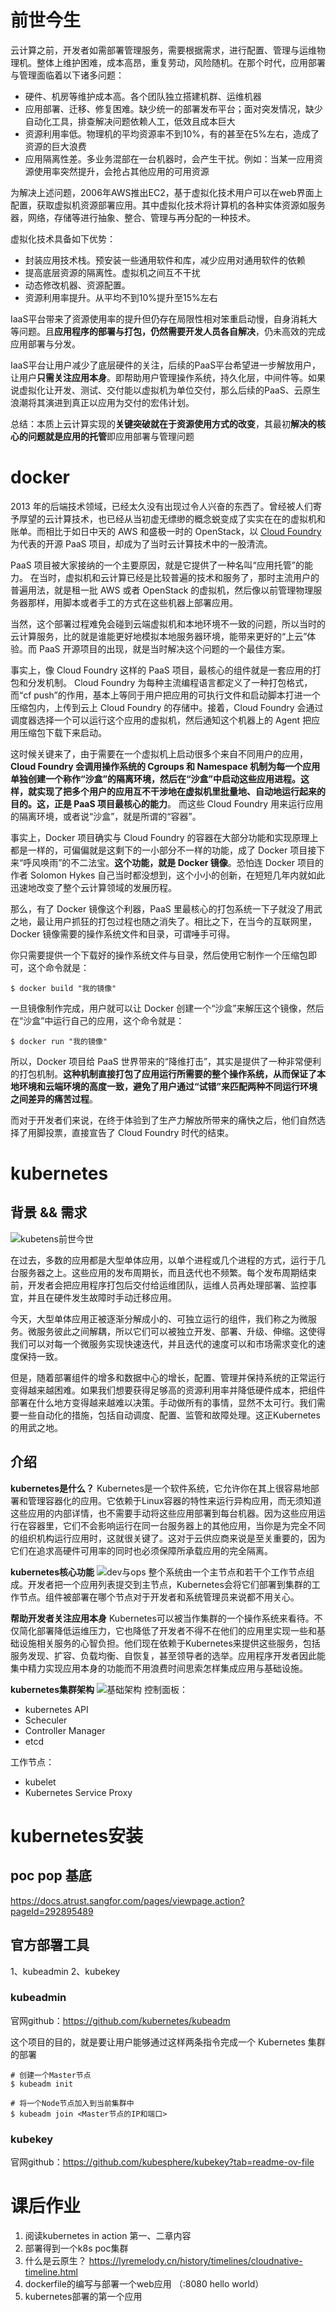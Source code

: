 # 前世今生

云计算之前，开发者如需部署管理服务，需要根据需求，进行配置、管理与运维物理机。整体上维护困难，成本高昂，重复劳动，风险随机。在那个时代，应用部署与管理面临着以下诸多问题：
- 硬件、机房等维护成本高。各个团队独立搭建机群、运维机器
- 应用部署、迁移、修复困难。缺少统一的部署发布平台；面对突发情况，缺少自动化工具，排查解决问题依赖人工，低效且成本巨大
- 资源利用率低。物理机的平均资源率不到10%，有的甚至在5%左右，造成了资源的巨大浪费
- 应用隔离性差。多业务混部在一台机器时，会产生干扰。例如：当某一应用资源使用率突然提升，会抢占其他应用的可用资源

为解决上述问题，2006年AWS推出EC2，基于虚拟化技术用户可以在web界面上配置，获取虚拟机资源部署应用。其中虚拟化技术将计算机的各种实体资源如服务器，网络，存储等进行抽象、整合、管理与再分配的一种技术。

虚拟化技术具备如下优势：
- 封装应用技术栈。预安装一些通用软件和库，减少应用对通用软件的依赖
- 提高底层资源的隔离性。虚拟机之间互不干扰
- 动态修改机器、资源配置。
- 资源利用率提升。从平均不到10%提升至15%左右

IaaS平台带来了资源使用率的提升但仍存在局限性相对笨重启动慢，自身消耗大等问题。且**应用程序的部署与打包，仍然需要开发人员各自解决**，仍未高效的完成应用部署与分发。

IaaS平台让用户减少了底层硬件的关注，后续的PaaS平台希望进一步解放用户，让用户**只需关注应用本身**。即帮助用户管理操作系统，持久化层，中间件等。如果说虚拟化让开发、测试、交付能以虚拟机为单位交付，那么后续的PaaS、云原生浪潮将其演进到真正以应用为交付的宏伟计划。

总结：本质上云计算实现的**关键突破就在于资源使用方式的改变**，其最初**解决的核心的问题就是应用的托管**即应用部署与管理问题

# docker

2013 年的后端技术领域，已经太久没有出现过令人兴奋的东西了。曾经被人们寄予厚望的云计算技术，也已经从当初虚无缥缈的概念蜕变成了实实在在的虚拟机和账单。而相比于如日中天的 AWS 和盛极一时的 OpenStack，以 [Cloud Foundry](https://www.redhat.com/zh/topics/application-modernization/what-is-cloud-foundry) 为代表的开源 PaaS 项目，却成为了当时云计算技术中的一股清流。

PaaS 项目被大家接纳的一个主要原因，就是它提供了一种名叫“应用托管”的能力。 在当时，虚拟机和云计算已经是比较普遍的技术和服务了，那时主流用户的普遍用法，就是租一批 AWS 或者 OpenStack 的虚拟机，然后像以前管理物理服务器那样，用脚本或者手工的方式在这些机器上部署应用。

当然，这个部署过程难免会碰到云端虚拟机和本地环境不一致的问题，所以当时的云计算服务，比的就是谁能更好地模拟本地服务器环境，能带来更好的“上云”体验。而 PaaS 开源项目的出现，就是当时解决这个问题的一个最佳方案。

事实上，像 Cloud Foundry 这样的 PaaS 项目，最核心的组件就是一套应用的打包和分发机制。 Cloud Foundry 为每种主流编程语言都定义了一种打包格式，而“cf push”的作用，基本上等同于用户把应用的可执行文件和启动脚本打进一个压缩包内，上传到云上 Cloud Foundry 的存储中。接着，Cloud Foundry 会通过调度器选择一个可以运行这个应用的虚拟机，然后通知这个机器上的 Agent 把应用压缩包下载下来启动。

这时候关键来了，由于需要在一个虚拟机上启动很多个来自不同用户的应用，**Cloud Foundry 会调用操作系统的 Cgroups 和 Namespace 机制为每一个应用单独创建一个称作“沙盒”的隔离环境，然后在“沙盒”中启动这些应用进程。这样，就实现了把多个用户的应用互不干涉地在虚拟机里批量地、自动地运行起来的目的。这，正是 PaaS 项目最核心的能力**。 而这些 Cloud Foundry 用来运行应用的隔离环境，或者说“沙盒”，就是所谓的“容器”。

事实上，Docker 项目确实与 Cloud Foundry 的容器在大部分功能和实现原理上都是一样的，可偏偏就是这剩下的一小部分不一样的功能，成了 Docker 项目接下来“呼风唤雨”的不二法宝。**这个功能，就是 Docker 镜像**。恐怕连 Docker 项目的作者 Solomon Hykes 自己当时都没想到，这个小小的创新，在短短几年内就如此迅速地改变了整个云计算领域的发展历程。

那么，有了 Docker 镜像这个利器，PaaS 里最核心的打包系统一下子就没了用武之地，最让用户抓狂的打包过程也随之消失了。相比之下，在当今的互联网里，Docker 镜像需要的操作系统文件和目录，可谓唾手可得。

你只需要提供一个下载好的操作系统文件与目录，然后使用它制作一个压缩包即可，这个命令就是：
```
$ docker build "我的镜像"
```

一旦镜像制作完成，用户就可以让 Docker 创建一个“沙盒”来解压这个镜像，然后在“沙盒”中运行自己的应用，这个命令就是：
```
$ docker run "我的镜像"
```

所以，Docker 项目给 PaaS 世界带来的“降维打击”，其实是提供了一种非常便利的打包机制。**这种机制直接打包了应用运行所需要的整个操作系统，从而保证了本地环境和云端环境的高度一致，避免了用户通过“试错”来匹配两种不同运行环境之间差异的痛苦过程**。

而对于开发者们来说，在终于体验到了生产力解放所带来的痛快之后，他们自然选择了用脚投票，直接宣告了 Cloud Foundry 时代的结束。

# kubernetes
## 背景 && 需求
![kubetens前世今世](kubetens前世今世.png)

在过去，多数的应⽤都是⼤型单体应⽤，以单个进程或⼏个进程的⽅式，运⾏于⼏台服务器之上。这些应⽤的发布周期长，⽽且迭代也不频繁。每个发布周期结束前，开发者会把应⽤程序打包后交付给运维团队，运维⼈员再处理部署、监控事宜，并且在硬件发⽣故障时⼿动迁移应⽤。

今天，⼤型单体应⽤正被逐渐分解成⼩的、可独⽴运⾏的组件，我们称之为微服务。微服务彼此之间解耦，所以它们可以被独⽴开发、部署、升级、伸缩。这使得我们可以对每⼀个微服务实现快速迭代，并且迭代的速度可以和市场需求变化的速度保持⼀致。

但是，随着部署组件的增多和数据中⼼的增长，配置、管理并保持系统的正常运⾏变得越来越困难。如果我们想要获得⾜够⾼的资源利⽤率并降低硬件成本，把组件部署在什么地⽅变得越来越难以决策。⼿动做所有的事情，显然不太可⾏。我们需要⼀些⾃动化的措施，包括⾃动调度、配置、监管和故障处理。这正Kubernetes的⽤武之地。

## 介绍
**kubernetes是什么？**
Kubernetes是⼀个软件系统，它允许你在其上很容易地部署和管理容器化的应⽤。它依赖于Linux容器的特性来运⾏异构应⽤，⽽⽆须知道这些应⽤的内部详情，也不需要⼿动将这些应⽤部署到每台机器。因为这些应⽤运⾏在容器⾥，它们不会影响运⾏在同⼀台服务器上的其他应⽤，当你是为完全不同的组织机构运⾏应⽤时，这就很关键了。这对于云供应商来说是⾄关重要的，因为它们在追求⾼硬件可⽤率的同时也必须保障所承载应⽤的完全隔离。

**kubernetes核心功能**
![dev与ops](image.png)
整个系统由⼀个主节点和若⼲个⼯作节点组成。开发者把⼀个应⽤列表提交到主节点，Kubernetes会将它们部署到集群的⼯作节点。组件被部署在哪个节点对于开发者和系统管理员来说都不⽤关⼼。

**帮助开发者关注应用本身**
Kubernetes可以被当作集群的⼀个操作系统来看待。不仅简化部署降低运维压力，它也降低了开发者不得不在他们的应⽤⾥实现⼀些和基础设施相关服务的⼼智负担。他们现在依赖于Kubernetes来提供这些服务，包括服务发现、扩容、负载均衡、⾃恢复，甚⾄领导者的选举。应⽤程序开发者因此能集中精⼒实现应⽤本⾝的功能⽽不⽤浪费时间思索怎样集成应⽤与基础设施。

**kubernetes集群架构**
![基础架构](image-1.png)
控制面板：
- kubernetes API
- Scheculer
- Controller Manager
- etcd

工作节点：
- kubelet
- Kubernetes Service Proxy

# kubernetes安装
## poc pop 基底
https://docs.atrust.sangfor.com/pages/viewpage.action?pageId=292895489

## 官方部署工具
1、kubeadmin
2、kubekey

### kubeadmin
官网github：https://github.com/kubernetes/kubeadm

这个项目的目的，就是要让用户能够通过这样两条指令完成一个 Kubernetes 集群的部署
```
# 创建一个Master节点
$ kubeadm init

# 将一个Node节点加入到当前集群中
$ kubeadm join <Master节点的IP和端口>
```
### kubekey
官网github：https://github.com/kubesphere/kubekey?tab=readme-ov-file


# 课后作业
1. 阅读kubernetes in action 第一、二章内容
2. 部署得到一个k8s poc集群
3. 什么是云原生？
https://lyremelody.cn/history/timelines/cloudnative-timeline.html
4. dockerfile的编写与部署一个web应用 （:8080 hello world）
5. kubernetes部署的第一个应用


